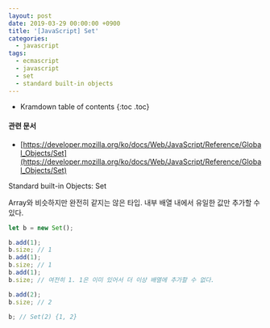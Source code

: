 ```yaml
---
layout: post
date: 2019-03-29 00:00:00 +0900
title: '[JavaScript] Set'
categories:
  - javascript
tags:
  - ecmascript
  - javascript
  - set
  - standard built-in objects
---
```


* Kramdown table of contents
{:toc .toc}

#### 관련 문서

- [https://developer.mozilla.org/ko/docs/Web/JavaScript/Reference/Global_Objects/Set](https://developer.mozilla.org/ko/docs/Web/JavaScript/Reference/Global_Objects/Set)

Standard built-in Objects: Set

Array와 비슷하지만 완전히 같지는 않은 타입. 내부 배열 내에서 유일한 값만 추가할 수 있다.

```js
let b = new Set();

b.add(1);
b.size; // 1
b.add(1);
b.size; // 1
b.add(1);
b.size; // 여전히 1. 1은 이미 있어서 더 이상 배열에 추가할 수 없다.

b.add(2);
b.size; // 2

b; // Set(2) {1, 2}
```
